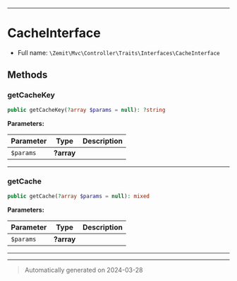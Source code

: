 ***

# CacheInterface





* Full name: `\Zemit\Mvc\Controller\Traits\Interfaces\CacheInterface`



## Methods


### getCacheKey



```php
public getCacheKey(?array $params = null): ?string
```








**Parameters:**

| Parameter | Type | Description |
|-----------|------|-------------|
| `$params` | **?array** |  |





***

### getCache



```php
public getCache(?array $params = null): mixed
```








**Parameters:**

| Parameter | Type | Description |
|-----------|------|-------------|
| `$params` | **?array** |  |





***


***
> Automatically generated on 2024-03-28
